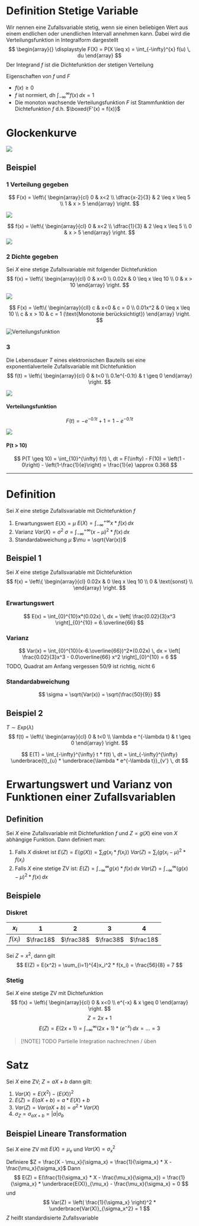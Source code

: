 # Definition Stetige Variable
Wir nennen eine Zufallsvariable stetig, wenn sie einen beliebigen Wert aus einem endlichen oder unendlichen Intervall annehmen kann. 
Dabei wird die Verteilungsfunktion in Integralform dargestellt 
$$
\begin{array}{}
\displaystyle F(X) = P(X \leq x) = \int_{-\infty}^{x} f(u) \, du
\end{array}
$$
Der Integrand $f$ ist die Dichtefunktion der stetigen Verteilung

Eigenschaften von $f$ und $F$ 
- $f(x) \geq 0$
- $f$ ist normiert, dh $\int_{-\infty}^{\infty} f(x) \, dx = 1$
- Die monoton wachsende Verteilungsfunktion $F$ ist Stammfunktion der Dichtefunktion $f$
  d.h. $\boxed{F'(x) = f(x)}$ 

# Glockenkurve
![](Glockenkurve.png)

## Beispiel
### 1 Verteilung gegeben
$$
F(x) = \left\{
\begin{array}{cl}
0 & x<2 \\
\dfrac{x-2}{3} & 2 \leq x \leq 5 \\
1 & x > 5
\end{array}
\right.
$$

![](Verteilung2.png)

$$
f(x) = \left\{
\begin{array}{cl}
0 & x<2 \\
\dfrac{1}{3} & 2 \leq x \leq 5 \\
0 & x > 5
\end{array}
\right.
$$
![](Verteilung.png)

### 2 Dichte gegeben
Sei $X$ eine stetige Zufallsvariable mit folgender Dichtefunktion
$$
f(x) = \left\{
\begin{array}{cl}
0 & x<0 \\
0.02x & 0 \leq x \leq 10 \\
0 & x > 10
\end{array}
\right.
$$

![](Dichtefunktion.png)

$$
F(x) = \left\{
\begin{array}{cll}
c & x<0 & c = 0 \\
0.01x^2 & 0 \leq x \leq 10 \\
c & x > 10 & c = 1 (\text{Monotonie berücksichtigt})
\end{array}
\right.
$$

![Verteilungsfunktion](Verteilungsfunktion.png)
### 3 
Die Lebensdauer $T$ eines elektronischen Bauteils sei eine exponentialverteile Zufallsvariable mit Dichtefunktion
$$
f(t) = \left\{
\begin{array}{cl}
0 & t<0 \\
0.1e^{-0.1t} & t \geq 0  
\end{array}
\right.
$$

![](ExponentialDichte.png)
#### Verteilungsfunktion
$$
F(t) = -e^{-0.1t} + 1 = 1-e^{-0.1t}
$$

![](ExponentialVerteilung.png)

#### P(t > 10)
$$
P(T \geq 10) = \int_{10}^{\infty} f(t) \, dt = F(\infty) - F(10) = \left(1 - 0\right) - \left(1-\frac{1}{e}\right) = \frac{1}{e} \approx 0.368
$$


---
# Definition
Sei $X$ eine stetige Zufallsvariable mit Dichtefunktion $f$

1. Erwartungswert $E(X) = \mu$
   $E(X) = \int_{-\infty}^{+\infty} x*f(x) \, dx$
2. Varianz $Var(X) = \sigma ^2$ 
   $\sigma = \int_{-\infty}^{+\infty} \left( x - \mu \right)^2 * f(x) \, dx$
3. Standardabweichung $\mu$
   $\mu = \sqrt{Var(x)}$

## Beispiel 1
Sei $X$ eine stetige Zufallsvariable mit Dichtefunktion
$$
f(x) = \left\{
\begin{array}{cl}
0.02x & 0 \leq x \leq 10 \\
0 & \text{sonst} \\
\end{array}
\right.
$$

### Erwartungswert
$$
E(x) = \int_{0}^{10}x*(0.02x) \, dx = \left[ \frac{0.02}{3}x^3 \right]_{0}^{10} = 6.\overline{66}
$$

### Varianz
$$
Var(x) = \int_{0}^{10}(x-6.\overline{66})^2*(0.02x) \, dx = \left[ \frac{0.02}{3}x^3 - 0.0\overline{66} x^2 \right]_{0}^{10} = 6
$$
TODO, Quadrat am Anfang vergessen 50/9 ist richtig, nicht 6

### Standardabweichung
$$
\sigma = \sqrt{Var(x)} = \sqrt{\frac{50}{9}}
$$

## Beispiel 2
$T \sim Exp(\lambda)$  
$$
f(t) = \left\{
\begin{array}{cl}
0 & t<0 \\
\lambda e ^{-\lambda t} & t \geq 0
\end{array}
\right.
$$

$$
E(T) = \int_{-\infty}^{\infty} t * f(t) \, dt = \int_{-\infty}^{\infty} \underbrace{t}_{u} * \underbrace{\lambda * e^{-\lambda t}}_{v'} \, dt
$$
# Erwartungswert und Varianz von Funktionen einer Zufallsvariablen

## Definition 
Sei $X$ eine Zufallsvariable mit Dichtefunktion $f$ und $Z=g(X)$ eine von $X$ abhängige Funktion. Dann definiert man:
1. Falls $X$ diskret ist
   $E(Z) = E(g(X)) = \sum_{i}g(x_i * f(x_i))$ 
   $Var(Z) = \sum_{i}(g(x_i - \mu)^2 * f(x_i)$
2. Falls $X$ eine stetige ZV ist:
   $E(Z) = \int_{-\infty}^{\infty}g(x) * f(x) \, dx$ 
   $Var(Z) = \int_{-\infty}^{\infty}(g(x)-\mu)^2 * f(x) \, dx$

## Beispiele
### Diskret

| $x_i$    | $1$       | $2$       | $3$       | $4$       |
| -------- | --------- | --------- | --------- | --------- |
| $f(x_i)$ | $\frac18$ | $\frac38$ | $\frac38$ | $\frac18$ |
Sei $Z = x^2$, dann gilt
$$
E(Z) = E(x^2) = \sum_{i=1}^{4}x_i^2 * f(x_i) = \frac{56}{8} = 7
$$

### Stetig
Sei $X$ eine stetige ZV mit Dichtefunktion
$$
f(x) = \left\{
\begin{array}{cl}
0 & x<0 \\
e^{-x} & x \geq 0
\end{array}
\right.
$$
$$
Z = 2x+1
$$
$$
E(Z) = E(2x + 1) = \int_{-\infty}^{\infty}(2x+1)*(e^{-x})\, dx = \dots = 3
$$


> [!NOTE] TODO
> Partielle Integration nachrechnen / üben

# Satz
Sei $X$ eine ZV; $Z = aX + b$ dann gilt:
1. $Var(X) = E(X^2) - (E(X))^2$
2. $E(Z) = E(aX+b) = a * E(X) +b$
3. $Var(Z) = Var(aX + b) = a^2 * Var(X)$
4. $\sigma_Z = \sigma_{aX+b} = |a|\sigma_b$ 

## Beispiel Lineare Transformation
Sei $X$ eine ZV mit $E(X) = \mu_x$ und $Var(X) = \sigma_x^2$ 

Definiere $Z = \frac{X - \mu_x}{\sigma_x} = \frac{1}{\sigma_x} * X - \frac{\mu_x}{\sigma_x}$
Dann 
$$
E(Z) = E(\frac{1}{\sigma_x} * X - \frac{\mu_x}{\sigma_x}) = \frac{1}{\sigma_x} * \underbrace{E(X)}_{\mu_x} - \frac{\mu_x}{\sigma_x} = 0
$$
und 
$$
Var(Z) = \left( \frac{1}{\sigma_x} \right)^2 * \underbrace{Var(X)}_{\sigma_x^2} = 1
$$
$Z$ heißt standardisierte Zufallsvariable